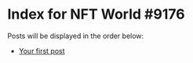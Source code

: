 # Index for NFT World #9176
Posts will be displayed in the order below:

- [Your first post](./001-first.md)

